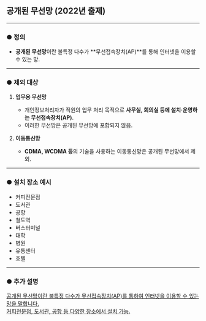 ## 공개된 무선망 (2022년 출제)

---

### ● 정의
- **공개된 무선망**이란 불특정 다수가 **무선접속장치(AP)**를 통해 인터넷을 이용할 수 있는 망.

---

### ● 제외 대상

1. **업무용 무선망**  
   - 개인정보처리자가 직원의 업무 처리 목적으로 **사무실, 회의실 등에 설치·운영하는 무선접속장치(AP)**.  
   - 이러한 무선망은 공개된 무선망에 포함되지 않음.  

2. **이동통신망**  
   - **CDMA, WCDMA 등**의 기술을 사용하는 이동통신망은 공개된 무선망에서 제외.  

---

### ● 설치 장소 예시
- 커피전문점  
- 도서관  
- 공항  
- 철도역  
- 버스터미널  
- 대학  
- 병원  
- 유통센터  
- 호텔  

---

### ● 추가 설명

[공개된 무선망이란 불특정 다수가 무선접속장치(AP)를 통하여 인터넷을 이용할 수 있는 망을 말합니다.](https://itwiki.kr/w/%EA%B3%B5%EA%B0%9C%EB%90%9C_%EB%AC%B4%EC%84%A0%EB%A7%9D)  
[커피전문점, 도서관, 공항 등 다양한 장소에서 설치 가능.](https://itwiki.kr/w/%EA%B3%B5%EA%B0%9C%EB%90%9C_%EB%AC%B4%EC%84%A0%EB%A7%9D)
